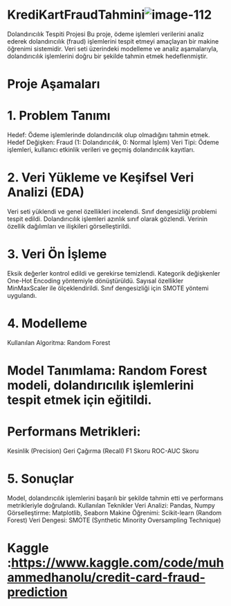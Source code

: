 
# KrediKartFraudTahmini![image-112](https://github.com/user-attachments/assets/a34c5b4c-4080-4aaf-9601-35d999060689)

Dolandırıcılık Tespiti Projesi
Bu proje, ödeme işlemleri verilerini analiz ederek dolandırıcılık (fraud) işlemlerini tespit etmeyi amaçlayan bir makine öğrenimi sistemidir. Veri seti üzerindeki modelleme ve analiz aşamalarıyla, dolandırıcılık işlemlerini doğru bir şekilde tahmin etmek hedeflenmiştir.
# Proje Aşamaları
# 1. Problem Tanımı
Hedef: Ödeme işlemlerinde dolandırıcılık olup olmadığını tahmin etmek.
Hedef Değişken: Fraud (1: Dolandırıcılık, 0: Normal İşlem)
Veri Tipi: Ödeme işlemleri, kullanıcı etkinlik verileri ve geçmiş dolandırıcılık kayıtları.
# 2. Veri Yükleme ve Keşifsel Veri Analizi (EDA)
Veri seti yüklendi ve genel özellikleri incelendi.
Sınıf dengesizliği problemi tespit edildi. Dolandırıcılık işlemleri azınlık sınıf olarak gözlendi.
Verinin özellik dağılımları ve ilişkileri görselleştirildi.
# 3. Veri Ön İşleme
Eksik değerler kontrol edildi ve gerekirse temizlendi.
Kategorik değişkenler One-Hot Encoding yöntemiyle dönüştürüldü.
Sayısal özellikler MinMaxScaler ile ölçeklendirildi.
Sınıf dengesizliği için SMOTE yöntemi uygulandı.
# 4. Modelleme
Kullanılan Algoritma:
Random Forest
# Model Tanımlama: Random Forest modeli, dolandırıcılık işlemlerini tespit etmek için eğitildi.
# Performans Metrikleri:
Kesinlik (Precision)
Geri Çağırma (Recall)
F1 Skoru
ROC-AUC Skoru
# 5. Sonuçlar
Model, dolandırıcılık işlemlerini başarılı bir şekilde tahmin etti ve performans metrikleriyle doğrulandı.
Kullanılan Teknikler
Veri Analizi: Pandas, Numpy
Görselleştirme: Matplotlib, Seaborn
Makine Öğrenimi: Scikit-learn (Random Forest)
Veri Dengesi: SMOTE (Synthetic Minority Oversampling Technique)
# Kaggle :https://www.kaggle.com/code/muhammedhanolu/credit-card-fraud-prediction

